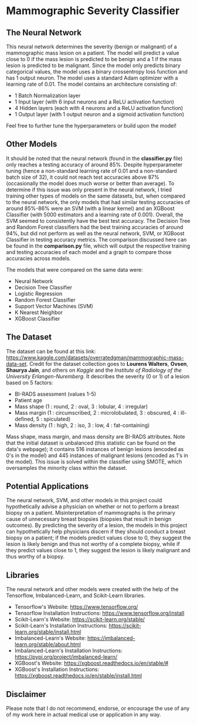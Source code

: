 # Mammographic Severity Classifier

## The Neural Network
This neural network determines the severity (benign or malignant) of a mammographic mass lesion on a patient. The model will predict a value close to 0 if the mass lesion is predicted to be benign and a 1 if the mass lesion is predicted to be malignant. Since the model only predicts binary categorical values, the model uses a binary crossentropy loss function and has 1 output neuron. The model uses a standard Adam optimizer with a learning rate of 0.01. The model contains an architecture consisting of:
- 1 Batch Normalization layer
- 1 Input layer (with 6 input neurons and a ReLU activation function)
- 4 Hidden layers (each with 4 neurons and a ReLU activation function)
- 1 Output layer (with 1 output neuron and a sigmoid activation function)

Feel free to further tune the hyperparameters or build upon the model!

## Other Models
It should be noted that the neural network (found in the **classifier.py** file) only reaches a testing accuracy of around 85%. Despite hyperparameter tuning (hence a non-standard learning rate of 0.01 and a non-standard batch size of 32), it could not reach test accuracies above 87% (occasionally the model does much worse or better than average). To determine if this issue was only present in the neural network, I tried training other types of models on the same datasets, but, when compared to the neural network, the only models that had similar testing accuracies of around 85%-86% were an SVM (with a linear kernel) and an XGBoost Classifier (with 5000 estimators and a learning rate of 0.001). Overall, the SVM seemed to consistently have the best test accuracy. The Decision Tree and Random Forest classifiers had the best training accuracies of around 94%, but did not perform as well as the neural network, SVM, or XGBoost Classifier in testing accuracy metrics. The comparison discussed here can be found in the **comparison.py** file, which will output the respective training and testing accuracies of each model and a graph to compare those accuracies across models. 

The models that were compared on the same data were:
- Neural Network
- Decision Tree Classifier
- Logistic Regression
- Random Forest Classifier
- Support Vector Machines (SVM)
- K Nearest Neighbor
- XGBoost Classifier

## The Dataset
The dataset can be found at this link: https://www.kaggle.com/datasets/overratedgman/mammographic-mass-data-set. Credit for the dataset collection goes to **Lourens Walters**, **Ovsen**, **Shaurya Jain**, and others on *Kaggle* and the *Institute of Radiology of the University Erlangen-Nuremberg*. It describes the severity (0 or 1) of a lesion based on 5 factors:
- BI-RADS assessment (values 1-5)
- Patient age
- Mass shape (1 : round, 2 : oval, 3 : lobular, 4 : irregular)
- Mass margin (1 : circumscribed, 2 : microlobulated, 3 : obscured, 4 : ill-defined, 5 : spiculated)
- Mass density (1 : high, 2 : iso, 3 : low, 4 : fat-containing)

Mass shape, mass margin, and mass density are BI-RADS attributes. Note that the initial dataset is unbalanced (this statistic can be found on the data's webpage); it contains 516 instances of benign lesions (encoded as 0's in the model) and 445 instances of malignant lesions (encoded as 1's in the model). This issue is solved within the classifier using SMOTE, which oversamples the minority class within the dataset.

## Potential Applications
The neural network, SVM, and other models in this project could hypothetically advise a physician on whether or not to perform a breast biopsy on a patient. Misinterpretation of mammographs is the primary cause of unnecessary breast biopsies (biopsies that result in benign outcomes). By predicting the severity of a lesion, the models in this project can hypothetically help physicians discern if they should conduct a breast biopsy on a patient; if the models predict values close to 0, they suggest the lesion is likely benign and thus not worthy of a complete biopsy, while if they predict values close to 1, they suggest the lesion is likely malignant and thus worthy of a biopsy.  

## Libraries
The neural network and other models were created with the help of the Tensorflow, Imbalanced-Learn, and Scikit-Learn libraries.
- Tensorflow's Website: https://www.tensorflow.org/
- Tensorflow Installation Instructions: https://www.tensorflow.org/install
- Scikit-Learn's Website: https://scikit-learn.org/stable/
- Scikit-Learn's Installation Instructions: https://scikit-learn.org/stable/install.html
- Imbalanced-Learn's Website: https://imbalanced-learn.org/stable/about.html
- Imbalanced-Learn's Installation Instructions: https://pypi.org/project/imbalanced-learn/
- XGBoost's Website: https://xgboost.readthedocs.io/en/stable/#
- XGBoost's Installation Instructions: https://xgboost.readthedocs.io/en/stable/install.html

## Disclaimer
Please note that I do not recommend, endorse, or encourage the use of any of my work here in actual medical use or application in any way.
